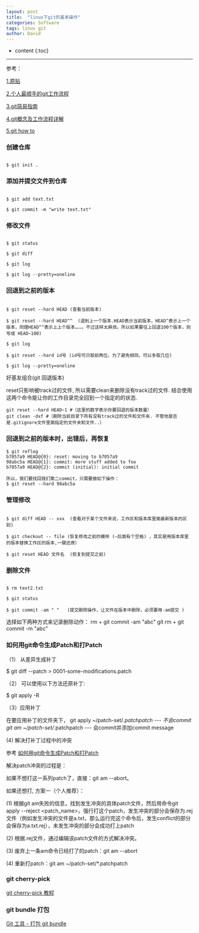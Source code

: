 ```yaml
---
layout: post
title:  "linux下git的基本操作"
categories: Software
tags: linux git
author: David
---
```


* content
{:toc}

---

参考：

[1.原贴](https://blog.csdn.net/qicheng777/article/details/74724015)

[2.个人最顺手的git工作流程](https://segmentfault.com/a/1190000015290004?utm_source=sf-related)

[3.git简易指南](https://www.bootcss.com/p/git-guide/)

[4.git概念及工作流程详解](https://www.cnblogs.com/tsingke/p/7350490.html)

[5.git how to](https://githowto.com/)


### 创建仓库

```

$ git init .
```

### 添加并提交文件到仓库

```

$ git add text.txt

$ git commit -m "write text.txt"
```

### 修改文件

```

$ git status

$ git diff

$ git log

$ git log --pretty=oneline
```

### 回退到之前的版本

```

$ git reset --hard HEAD (查看当前版本)

$ git reset --hard HEAD^^  (退到上一个版本.HEAD表示当前版本，HEAD^表示上一个版本，同理HEAD^^表示上上个版本。。。。不过这样太麻烦。所以如果要往上回退100个版本，则写成 HEAD~100)

$ git log

$ git reset --hard id号 (id号可只取前两位，为了避免相同，可以多取几位)

$ git log --pretty=oneline
```
好基友组合(git 回退版本)

reset只影响被track过的文件, 所以需要clean来删除没有track过的文件. 结合使用这两个命令能让你的工作目录完全回到一个指定的<commit>的状态.
```
git reset --hard HEAD~1 #（这里的数字表示你要回退的版本数量）
git clean -dxf #（删除当前目录下所有没有track过的文件和文件夹. 不管他是否是.gitignore文件里面指定的文件夹和文件..）
```

### 回退到之前的版本时，出错后，再恢复

```
$ git reflog
b7057a9 HEAD@{0}: reset: moving to b7057a9
98abc5a HEAD@{1}: commit: more stuff added to foo
b7057a9 HEAD@{2}: commit (initial): initial commit

所以，我们要找回我们第二commit，只需要做如下操作：
$ git reset --hard 98abc5a
```

### 管理修改

```

$ git diff HEAD -- xxx  (查看对于某个文件来说，工作区和版本库里面最新版本的区别)

$ git checkout -- file (恢复修改之前的模样 (–后面有个空格) ，其实是用版本库里的版本替换工作区的版本,一键还原）

$ git reset HEAD 文件名  (恢复到提交之前)
```

### 删除文件

```

$ rm text2.txt 

$ git status

$ git commit -am " "   (提交删除操作，让文件在版本中删除，必须要用-am提交 )
```
选择如下两种方式来记录删除动作：
rm + git commit -am "abc"
git rm + git commit -m "abc"

### 如何用git命令生成Patch和打Patch

（1） 从差异生成补丁

$ git diff --patch > 0001-some-modifications.patch

（2） 可以使用以下方法还原补丁:

$ git apply -R <patch>

（3）应用补丁

在要应用补丁的文件夹下，
git apply ~/patch-set/*.patchpatch --- 不会commit
git am ~/patch-set/*.patchpatch    --- 会commit并添加commit message

(4) 解决打补丁过程中的冲突

参考 [如何用git命令生成Patch和打Patch](https://blog.csdn.net/qq_15936309/article/details/90521360)

解决patch冲突的过程是：

如果不想打这一系列patch了，直接：git am --abort。

如果还想打, 方案一（个人推荐）：

(1) 根据git am失败的信息，找到发生冲突的具体patch文件，然后用命令git apply --reject <patch_name>，强行打这个patch，发生冲突的部分会保存为.rej文件（例如发生冲突的文件是a.txt，那么运行完这个命令后，发生conflict的部分会保存为a.txt.rej），未发生冲突的部分会成功打上patch

(2) 根据.rej文件，通过编辑该patch文件的方式解决冲突。

(3) 废弃上一条am命令已经打了的patch：git am --abort

(4) 重新打patch：git am ~/patch-set/*.patchpatch

### git cherry-pick

[git cherry-pick 教程](http://www.ruanyifeng.com/blog/2020/04/git-cherry-pick.html)


### git bundle 打包

[Git 工具 - 打包 git bundle](https://git-scm.com/book/zh/v2/Git-%E5%B7%A5%E5%85%B7-%E6%89%93%E5%8C%85)